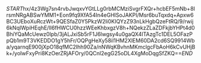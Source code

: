 $START$hx/4z3Wg7sn4rvbJwqxvYGtLLg0rbMCMziSvgrFXQr+hcbEF5mNb+8IrsmNRgABSwYMM1+Eon9fq9XfA54In4eGHlSoJAKPI/Msr6buTqxdq+Apxw6BC3UEboXuRczWt+9QESfaZ0Y5PkzW2li0KIQYzZ93nLkHgbQzeFtRQ/9/rwij6kNqIWpiHEqhE/lI6fHWCU0hzzWEeKhbxgzV8h+NQekzZLaZDFkjbYHPt4d0BhiYQaMcUewz0lpb/3jALJxiSb5rF1J6lwgsy4u0gaQX4ITAzgTc1DEL5OFazPpQb1m9T3VKEDDO1gY5hFr/OQPgHeXy58il1HM2XlEM60DA2cd6SQ9914Wba/yqarnqE900jXpO18qfMC2Ihh90Za/nNWqKBvhnMKmclgcFbAoH6kCvUHjBk+/yoIwFxyPri8KzOerZRjAFOry/0QCnl2egG25oDL4XgMoDqgSfZKQ==$END$